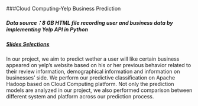 ###Cloud Computing-Yelp Business Prediction

##### Data source：8 GB HTML file recording user and business data by implementing  Yelp API in Python
##### [Slides Selections](https://github.com/yuqianz93320/Cloud-Computing---Yelp-Business-Prediction/blob/master/Cloud%20Computing%20slides.pdf)

In our project, we aim to predict wether a user will like certain business appeared on yelp’s website based on his or her previous behavior related to their review information, demographical information and information on businesses’ side. We perform our predictive classification on Apache Hadoop based on Cloud Computing platform. Not only the prediction models are analyzed in our project, we also performed comparison between different system and platform across our prediction process.


